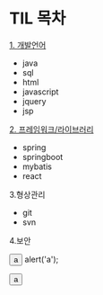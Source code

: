 # TIL 목차

[1. 개발언어](https://github.com/KimJinoook/Kimjinoook.github.io/blob/main/todayLearn/1.lang.md)   
  - java
  - sql
  - html
  - javascript
  - jquery
  - jsp   


[2. 프레임워크/라이브러리](https://github.com/KimJinoook/Kimjinoook.github.io/blob/main/todayLearn/2.framework.md)  
  - spring
  - springboot
  - mybatis   
  - react   


3.형상관리  
  - git
  - svn   


4.보안

<html>
  <body>
    <button>a</button>
alert('a');
  </body>
</html>

 <button> a </button>
 
